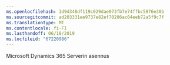 ```yaml
---
ms.openlocfilehash: 1d9d348df119c029dae073fb7e74ffbc5876e30b
ms.sourcegitcommit: ad203331ee9737e82ef70206ac04eeb72a5f9c7f
ms.translationtype: MT
ms.contentlocale: fi-FI
ms.lasthandoff: 06/18/2019
ms.locfileid: "67220986"
---
```

Microsoft Dynamics 365 Serverin asennus